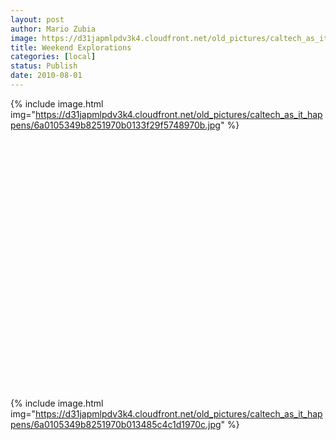 ```yaml
---
layout: post
author: Mario Zubia
image: https://d31japmlpdv3k4.cloudfront.net/old_pictures/caltech_as_it_happens/6a0105349b8251970b0133f29f54ff970b.jpg
title: Weekend Explorations 
categories: [local]
status: Publish
date: 2010-08-01
---
```




{% include image.html img="https://d31japmlpdv3k4.cloudfront.net/old_pictures/caltech_as_it_happens/6a0105349b8251970b0133f29f5748970b.jpg" %}
<p align="center" class="asset asset-video" style="DISPLAY: block; MARGIN: 0px auto">
<object height="400" width="500"><param name="movie" value="https://www.youtube.com/v/LWJRUeveQw8" /><param name="quality" value="high" /><param name="wmode" value="transparent" /><param name="allowscriptaccess" value="never" /><param name="allowFullScreen" value="true" />
   
 <embed allowfullscreen="true" allowscriptaccess="never" height="400" quality="high" src="https://www.youtube.com/v/LWJRUeveQw8" type="application/x-shockwave-flash" width="500" wmode="transparent" />
</object>

{% include image.html img="https://d31japmlpdv3k4.cloudfront.net/old_pictures/caltech_as_it_happens/6a0105349b8251970b013485c4c1d1970c.jpg" %}
